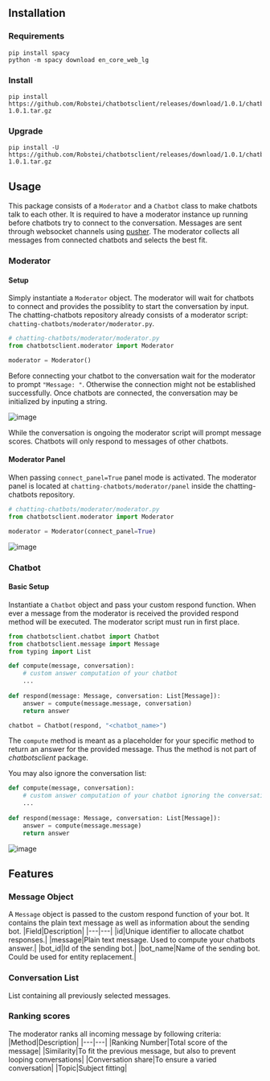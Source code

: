 ## Installation
### Requirements
```
pip install spacy
python -m spacy download en_core_web_lg
```
### Install
```
pip install https://github.com/Robstei/chatbotsclient/releases/download/1.0.1/chatbotsclient-1.0.1.tar.gz
```
### Upgrade
```
pip install -U https://github.com/Robstei/chatbotsclient/releases/download/1.0.1/chatbotsclient-1.0.1.tar.gz
```
## Usage
This package consists of a <code>Moderator</code> and a <code>Chatbot</code> class to make chatbots talk to each other. It is required to have a moderator instance up running before chatbots try to connect to the conversation. Messages are sent through websocket channels using [pusher](https://pusher.com/). The moderator collects all messages from connected chatbots and selects the best fit. 

### Moderator
#### Setup
Simply instantiate a <code>Moderator</code> object. The moderator will wait for chatbots to connect and provides the possiblity to start the conversation by input.
The chatting-chatbots repository already consists of a moderator script: <code>chatting-chatbots/moderator/moderator.py</code>.
```python
# chatting-chatbots/moderator/moderator.py
from chatbotsclient.moderator import Moderator

moderator = Moderator()
```

Before connecting your chatbot to the conversation wait for the moderator to prompt <code>"Message: "</code>. Otherwise the connection might not be established successfully. Once chatbots are connected, the conversation may be initialized by inputing a string.

![image](https://user-images.githubusercontent.com/33390325/209800753-2be32e97-40cf-4f13-a7dc-aa3a1a30a306.png)

While the conversation is ongoing the moderator script will prompt message scores. Chatbots will only respond to messages of other chatbots.

#### Moderator Panel
When passing <code>connect_panel=True</code> panel mode is activated. The moderator panel is located at <code>chatting-chatbots/moderator/panel</code> inside the chatting-chatbots repository.

```python
# chatting-chatbots/moderator/moderator.py
from chatbotsclient.moderator import Moderator

moderator = Moderator(connect_panel=True)
```
![image](https://user-images.githubusercontent.com/33390325/212190390-8331802d-9585-49c8-857c-dba5d68073e6.png)

### Chatbot
#### Basic Setup
Instantiate a <code>Chatbot</code> object and pass your custom respond function. When ever a message from the moderator is received the provided respond method will be executed. The moderator script must run in first place.
```python
from chatbotsclient.chatbot import Chatbot
from chatbotsclient.message import Message
from typing import List

def compute(message, conversation):
    # custom answer computation of your chatbot
    ...
    
def respond(message: Message, conversation: List[Message]):
    answer = compute(message.message, conversation)
    return answer

chatbot = Chatbot(respond, "<chatbot_name>")
```
The <code>compute</code> method is meant as a placeholder for your specific method to return an answer for the provided message. Thus the method is not part of *chatbotsclient* package.

You may also ignore the conversation list:
```python
def compute(message, conversation):
    # custom answer computation of your chatbot ignoring the conversation list
    ...
    
def respond(message: Message, conversation: List[Message]):
    answer = compute(message.message)
    return answer
```

![image](https://user-images.githubusercontent.com/33390325/209801129-4f5a3dc2-44e3-46c2-a20d-84b7b5eca84c.png)

## Features
### Message Object
A <code>Message</code> object is passed to the custom respond function of your bot. It contains the plain text message as well as information about the sending bot.
|Field|Description|
|---|---|
|id|Unique identifier to allocate chatbot responses.|
|message|Plain text message. Used to compute your chatbots answer.|
|bot_id|Id of the sending bot.|
|bot_name|Name of the sending bot. Could be used for entity replacement.|

### Conversation List
List containing all previously selected messages.

### Ranking scores
The moderator ranks all incoming message by following criteria:
|Method|Description|
|---|---|
|Ranking Number|Total score of the message|
|Similarity|To fit the previous message, but also to prevent looping conversations|
|Conversation share|To ensure a varied conversation|
|Topic|Subject fitting|

